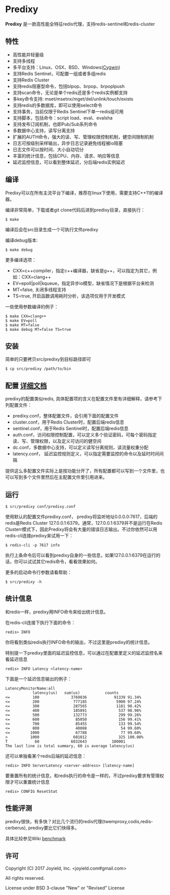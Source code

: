 # Predixy

**Predixy** 是一款高性能全特征redis代理，支持redis-sentinel和redis-cluster

## 特性

+ 高性能并轻量级
+ 支持多线程
+ 多平台支持：Linux、OSX、BSD、Windows([Cygwin](http://www.cygwin.com/))
+ 支持Redis Sentinel，可配置一组或者多组redis
+ 支持Redis Cluster
+ 支持redis阻塞型命令，包括blpop、brpop、brpoplpush
+ 支持scan命令，无论是单个redis还是多个redis实例都支持
+ 多key命令支持: mset/msetnx/mget/del/unlink/touch/exists
+ 支持redis的多数据库，即可以使用select命令
+ 支持事务，当前仅限于Redis Sentinel下单一redis组可用
+ 支持脚本，包括命令：script load、eval、evalsha
+ 支持发布订阅机制，也即Pub/Sub系列命令
+ 多数据中心支持，读写分离支持
+ 扩展的AUTH命令，强大的读、写、管理权限控制机制，健空间限制机制
+ 日志可按级别采样输出，异步日志记录避免线程被io阻塞
+ 日志文件可以按时间、大小自动切分
+ 丰富的统计信息，包括CPU、内存、请求、响应等信息
+ 延迟监控信息，可以看到整体延迟，分后端redis实例延迟

## 编译

Predixy可以在所有主流平台下编译，推荐在linux下使用，需要支持C++11的编译器。

编译非常简单，下载或者git clone代码后进到predixy目录，直接执行：

    $ make

编译后会在src目录生成一个可执行文件predixy

编译debug版本:

    $ make debug

更多编译选项：

+ CXX=c++compiler，指定c++编译器，缺省是g++，可以指定为其它，例如：CXX=clang++
+ EV=epoll|poll|kqueue，指定异步io模型，缺省情况下是根据平台来检测
+ MT=false, 关闭多线程支持
+ TS=true, 开启函数调用耗时分析，该选项仅用于开发模式

一些使用参数编译的例子：

    $ make CXX=clang++
    $ make EV=poll
    $ make MT=false
    $ make debug MT=false TS=true

## 安装

简单的只要拷贝src/predixy到目标路径即可

    $ cp src/predixy /path/to/bin

## 配置 [详细文档](https://github.com/joyieldInc/predixy/blob/master/doc/config_CN.md)

predixy的配置类似redis, 具体配置项的含义在配置文件里有详细解释，请参考下列配置文件：

+ predixy.conf，整体配置文件，会引用下面的配置文件
+ cluster.conf，用于Redis Cluster时，配置后端redis信息
+ sentinel.conf，用于Redis Sentinel时，配置后端redis信息
+ auth.conf，访问权限控制配置，可以定义多个验证密码，可每个密码指定读、写、管理权限，以及定义可访问的健空间
+ dc.conf，多数据中心支持，可以定义读写分离规则，读流量权重分配
+ latency.conf， 延迟监控规则定义，可以指定需要监控的命令以及延时时间间隔

提供这么多配置文件实际上是按功能分开了，所有配置都可以写到一个文件里，也可以写到多个文件里然后在主配置文件里引用进来。

## 运行

    $ src/predixy conf/predixy.conf

使用默认的配置文件predixy.conf， predixy将监听地址0.0.0.0:7617，后端的redis是Redis Cluster 127.0.0.1:6379。通常，127.0.0.1:6379并不是运行在Redis Clusterr模式下，因此Predixy将会有大量的错误日志输出。不过你依然可以用redis-cli连接predixy来试用一下：

    $ redis-cli -p 7617 info

执行上条命令后可以看到predixy自身的一些信息，如果127.0.0.1:6379在运行的话，你可以试试其它redis命令，看看效果如何。

更多的启动命令行参数请看帮助：

    $ src/predixy -h

## 统计信息

和redis一样，predixy用INFO命令来给出统计信息。

在redis-cli连接下执行下面的命令：

    redis> INFO

你将看到类似redis执行INFO命令的输出，不过这里是predixy的统计信息。

特别提一下predixy里面的延迟监控信息，可以通过在配置里定义的延迟监控名来看延迟信息

    redis> INFO Latency <latency-name>

下面是一个延迟信息输出的例子：

    LatencyMonitorName:all
                latency(us)   sum(us)           counts
    <=          100              3769836            91339 91.34%
    <=          200               777185             5900 97.24%
    <=          300               287565             1181 98.42%
    <=          400               185891              537 98.96%
    <=          500               132773              299 99.26%
    <=          600                85050              156 99.41%
    <=          700                85455              133 99.54%
    <=          800                40088               54 99.60%
    <=         1000                67788               77 99.68%
    >          1000               601012              325 100.00%
    T            60              6032643           100001
    The last line is total summary, 60 is average latency(us)

还可以单独看某个redis后端的延迟信息：

    redis> INFO ServerLatency <server-address> [latency-name]

要重置所有的统计信息，和redis执行的命令是一样的，不过predixy要求有管理权限才可以重置统计信息

    redis> CONFIG ResetStat

## 性能评测

predixy很快，有多快？对比几个流行的redis代理(twemproxy,codis,redis-cerberus), predixy要比它们快得多。

具体比较参见Wiki
[benchmark](https://github.com/joyieldInc/predixy/wiki/Benchmark)

## 许可

Copyright (C) 2017 Joyield, Inc. <joyield.com#gmail.com>

All rights reserved.

License under BSD 3-clause "New" or "Revised" License

